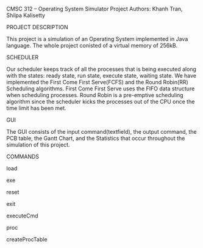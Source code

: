 CMSC 312 – Operating System Simulator Project
Authors: Khanh Tran, Shilpa Kalisetty

PROJECT DESCRIPTION

This project is a simulation of an Operating System implemented in Java language. The whole project conisted of a virtual memory of 256kB.



SCHEDULER

Our scheduler keeps track of all the processes that is being executed along with the states: ready state, run state, execute state, waiting state. We have implemented the First Come First Serve(FCFS) and the Round Robin(RR) Scheduling algorithms. First Come First Serve uses the FIFO data structure when scheduling processes. Round Robin is a pre-emptive scheduling algorithm since the scheduler kicks the processes out of the CPU once the time limit has been met. 

GUI

The GUI consists of the input command(textfield), the output command, the PCB table, the Gantt Chart, and the Statistics that occur throughout the simulation of this project.


COMMANDS 

load

exe

reset

exit

executeCmd

proc

createProcTable

